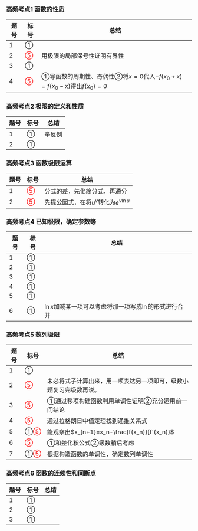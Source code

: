 ### 高频考点1 函数的性质

| 题号 | 标号                     | 总结                                                         |
| ---- | ------------------------ | ------------------------------------------------------------ |
| 1    | ①                        |                                                              |
| 2    | <font color=red>⑤</font> | 用极限的局部保号性证明有界性                                 |
| 3    | ①                        |                                                              |
| 4    | <font color=red>⑤</font> | ①导函数的周期性、奇偶性②将$x=0$代入$-f(x_0+x)=f(x_0-x)$得出$f(x_0)=0$ |

### 高频考点2 极限的定义和性质

| 题号 | 标号 | 总结   |
| ---- | ---- | ------ |
| 1    | ①    | 举反例 |
| 2    | ①    |        |

### 高频考点3 函数极限运算

| 题号 | 标号                     | 总结                                    |
| ---- | ------------------------ | --------------------------------------- |
| 1    | <font color=red>⑤</font> | 分式的差，先化简分式，再通分            |
| 2    | <font color=red>⑤</font> | 先提公因式，在将$u^v$转化为$e^{v\ln u}$ |

### 高频考点4 已知极限，确定参数等

| 题号 | 标号 | 总结                                                     |
| ---- | ---- | -------------------------------------------------------- |
| 1    | ①    |                                                          |
| 2    | ①    |                                                          |
| 3    | ①    |                                                          |
| 4    | ①    |                                                          |
| 5    | ①    |                                                          |
| 6    | ①    | $\ln x$加减某一项可以考虑将那一项写成$\ln$的形式进行合并 |

### 高频考点5 数列极限

| 题号 | 标号                      | 总结                                                         |
| ---- | ------------------------- | ------------------------------------------------------------ |
| 1    | ①                         |                                                              |
| 2    | <font color=red>⑤</font>  | 未必将式子计算出来，用一项表达另一项即可，级数小题复习完级数再说。 |
| 3    | <font color=red>⑤</font>  | ①通过移项构建函数利用单调性证明②充分运用前一问结论           |
| 4    | <font color=red>⑤</font>  | 通过拉格朗日中值定理找到递推关系式                           |
| 5    | ①<font color=red>⑤</font> | 能观察出$x_{n+1}=x_n-\frac{f(x_n)}{f'(x_n)}$                 |
| 6    | <font color=red>⑤</font>  | ①和差化积公式②级数稍后考虑                                   |
| 7    | ①<font color=red>⑤</font> | 根据构造函数的单调性，确定数列单调性                         |

### 高频考点6 函数的连续性和间断点

| 题号 | 标号 | 总结 |
| ---- | ---- | ---- |
| 1    | ①    |      |
| 2    | ①    |      |
| 3    | ①    |      |

